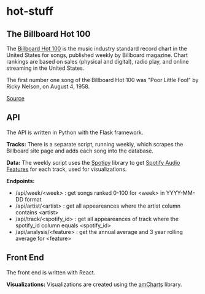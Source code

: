# hot-stuff

## The Billboard Hot 100

The [Billboard Hot 100](https://www.billboard.com/charts/hot-100) is the music industry standard record chart in the United States for songs, published weekly by Billboard magazine. Chart rankings are based on sales (physical and digital), radio play, and online streaming in the United States.

The first number one song of the Billboard Hot 100 was "Poor Little Fool" by Ricky Nelson, on August 4, 1958.

[Source](https://en.wikipedia.org/wiki/Billboard_Hot_100)

## API

The API is written in Python with the Flask framework.

**Tracks:** There is a separate script, running weekly, which scrapes the Billboard site page and adds each song into the database.

**Data:** The weekly script uses the [Spotipy](https://spotipy.readthedocs.io/en/2.18.0/) library to get [Spotify Audio Features](https://developer.spotify.com/documentation/web-api/reference/#object-audiofeaturesobject) for each track, used for visualizations.

**Endpoints:**

- /api/week/\<week> : get songs ranked 0-100 for \<week> in YYYY-MM-DD format
- /api/artist/\<artist> : get all appeareances where the artist column contains \<artist>
- /api/track/\<spotify_id> : get all appeareances of track where the spotify_id column equals \<spotify_id>
- /api/analysis/\<feature> : get the annual average and 3 year rolling average for \<feature>

## Front End

The front end is written with React.

**Visualizations:** Visualizations are created using the [amCharts](https://www.amcharts.com/) library.
